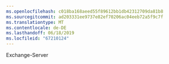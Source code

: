 ```yaml
---
ms.openlocfilehash: c018ba168aeed55f89612bb1db42312709da81b8
ms.sourcegitcommit: ad203331ee9737e82ef70206ac04eeb72a5f9c7f
ms.translationtype: MT
ms.contentlocale: de-DE
ms.lasthandoff: 06/18/2019
ms.locfileid: "67210124"
---
```

Exchange-Server